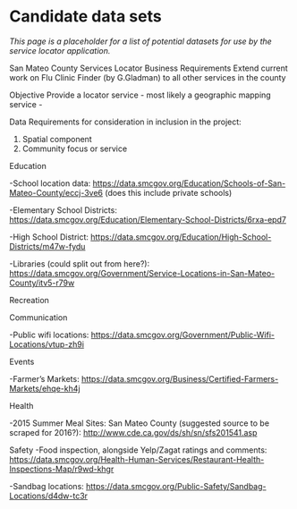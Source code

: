 # Candidate data sets

_This page is a placeholder for a list of potential datasets for use by the service locator application._

San Mateo County Services Locator
Business Requirements
Extend current work on Flu Clinic Finder (by G.Gladman) to all other services in the county

Objective
Provide a locator service - most likely a geographic mapping service - 


Data
Requirements for consideration in inclusion in the project:

1. Spatial component
2. Community focus or service


Education

-School location data: https://data.smcgov.org/Education/Schools-of-San-Mateo-County/eccj-3ve6 (does this include private schools)

-Elementary School Districts: https://data.smcgov.org/Education/Elementary-School-Districts/6rxa-epd7 

-High School District: https://data.smcgov.org/Education/High-School-Districts/m47w-fydu 

-Libraries (could split out from here?): https://data.smcgov.org/Government/Service-Locations-in-San-Mateo-County/itv5-r79w 


Recreation

Communication

-Public wifi locations: https://data.smcgov.org/Government/Public-Wifi-Locations/vtup-zh9i 

Events

-Farmer’s Markets: https://data.smcgov.org/Business/Certified-Farmers-Markets/ehqe-kh4j 

Health

-2015 Summer Meal Sites: San Mateo County  (suggested source to be scraped for 2016?): http://www.cde.ca.gov/ds/sh/sn/sfs201541.asp 

Safety
-Food inspection, alongside Yelp/Zagat ratings and comments:
https://data.smcgov.org/Health-Human-Services/Restaurant-Health-Inspections-Map/r9wd-khgr

-Sandbag locations: https://data.smcgov.org/Public-Safety/Sandbag-Locations/d4dw-tc3r 
 
 



